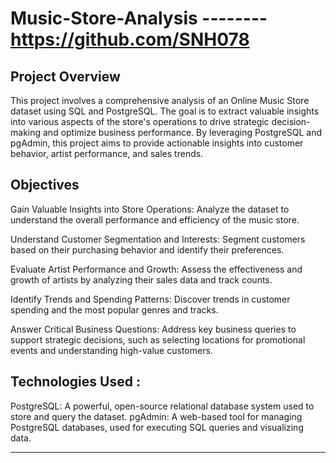# Music-Store-Analysis          -------- https://github.com/SNH078

Project Overview
------------------------------------------------------------------------------------------------------------------------------------------------------------------------

This project involves a comprehensive analysis of an Online Music Store dataset using SQL and PostgreSQL. The goal is to extract valuable insights into various aspects of the store's operations to drive strategic decision-making and optimize business performance. By leveraging PostgreSQL and pgAdmin, this project aims to provide actionable insights into customer behavior, artist performance, and sales trends.

Objectives
------------------------------------------------------------------------------------------------------------------------------------------------------------------------


Gain Valuable Insights into Store Operations: Analyze the dataset to understand the overall performance and efficiency of the music store.

Understand Customer Segmentation and Interests: Segment customers based on their purchasing behavior and identify their preferences.

Evaluate Artist Performance and Growth: Assess the effectiveness and growth of artists by analyzing their sales data and track counts.

Identify Trends and Spending Patterns: Discover trends in customer spending and the most popular genres and tracks.

Answer Critical Business Questions: Address key business queries to support strategic decisions, such as selecting locations for promotional events and understanding high-value customers.

Technologies Used :
------------------------------------------------------------------------------------------------------------------------------------------------------------------------

PostgreSQL: A powerful, open-source relational database system used to store and query the dataset.
pgAdmin: A web-based tool for managing PostgreSQL databases, used for executing SQL queries and visualizing data.

------------------------------------------------------------------------------------------------------------------------------------------------------------------------



